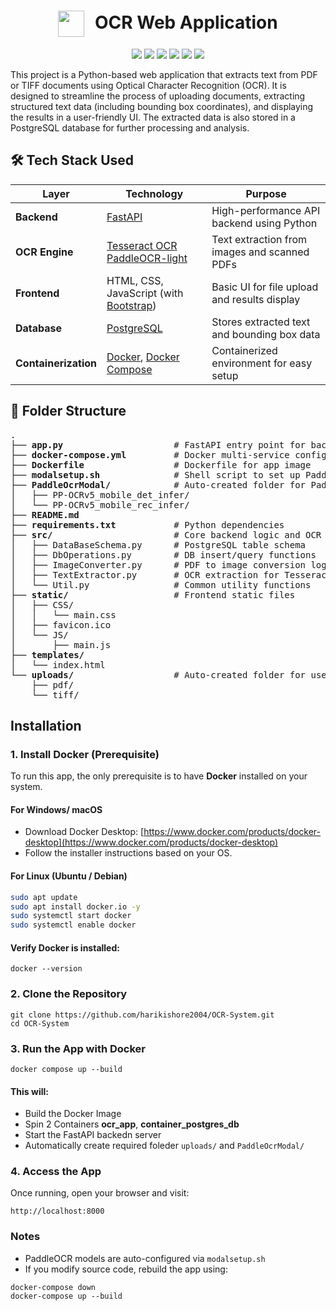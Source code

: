 <h1 align="center">
  <img src="./static/favicon.ico" width="42" height="42" style="vertical-align: middle; margin-right: 10px;" />
  <span style="font-size: 28px; font-weight: bold;">OCR Web Application</span>
</h1>

<p align="center">
  <img src="https://img.shields.io/badge/Python-3.10%2B-blue.svg" />
  <img src="https://img.shields.io/badge/FastAPI-0.100%2B-brightgreen.svg" />
  <img src="https://img.shields.io/badge/OCR-Tesseract-orange" />
  <img src="https://img.shields.io/badge/OCR-PaddleOCR-blue" />
  <img src="https://img.shields.io/badge/Database-PostgreSQL-blue" />
  <img src="https://img.shields.io/badge/docker-image-blue?logo=docker" />
</p>

This project is a Python-based web application that extracts text from PDF or TIFF documents using Optical Character Recognition (OCR). It is designed to streamline the process of uploading documents, extracting structured text data (including bounding box coordinates), and displaying the results in a user-friendly UI. The extracted data is also stored in a PostgreSQL database for further processing and analysis.


<h2>🛠️ Tech Stack Used</h2>

<table>
  <thead>
    <tr>
      <th>Layer</th>
      <th>Technology</th>
      <th>Purpose</th>
    </tr>
  </thead>
  <tbody>
    <tr>
      <td><strong>Backend</strong></td>
      <td><a href="https://fastapi.tiangolo.com/">FastAPI</a></td>
      <td>High-performance API backend using Python</td>
    </tr>
    <tr>
      <td><strong>OCR Engine</strong></td>
      <td>
        <a href="https://github.com/tesseract-ocr/tesseract">Tesseract OCR</a><br>
        <a href="https://github.com/PaddlePaddle/PaddleOCR">PaddleOCR-light</a>
      </td>
      <td>Text extraction from images and scanned PDFs</td>
    </tr>
    <tr>
      <td><strong>Frontend</strong></td>
      <td>HTML, CSS, JavaScript (with <a href="https://getbootstrap.com/">Bootstrap</a>)</td>
      <td>Basic UI for file upload and results display</td>
    </tr>
    <tr>
      <td><strong>Database</strong></td>
      <td><a href="https://www.postgresql.org/">PostgreSQL</a></td>
      <td>Stores extracted text and bounding box data</td>
    </tr>
    <tr>
      <td><strong>Containerization</strong></td>
      <td>
        <a href="https://www.docker.com/">Docker</a>, 
        <a href="https://docs.docker.com/compose/">Docker Compose</a>
      </td>
      <td>Containerized environment for easy setup</td>
    </tr> 
  </tbody>
</table>

## 📂 Folder Structure

<pre>
.
├── <strong>app.py</strong>                     # FastAPI entry point for backend
├── <strong>docker-compose.yml</strong>         # Docker multi-service config
├── <strong>Dockerfile</strong>                 # Dockerfile for app image
├── <strong>modalsetup.sh</strong>              # Shell script to set up PaddleOCR models
├── <strong>PaddleOcrModal/</strong>            # Auto-created folder for PaddleOCR model files
│   ├── PP-OCRv5_mobile_det_infer/
│   └── PP-OCRv5_mobile_rec_infer/
├── <strong>README.md</strong>                  
├── <strong>requirements.txt</strong>           # Python dependencies
├── <strong>src/</strong>                       # Core backend logic and OCR workflow
│   ├── DataBaseSchema.py      # PostgreSQL table schema
│   ├── DbOperations.py        # DB insert/query functions
│   ├── ImageConverter.py      # PDF to image conversion logic
│   ├── TextExtractor.py       # OCR extraction for Tesseract/PaddleOCR
│   └── Util.py                # Common utility functions
├── <strong>static/</strong>                    # Frontend static files
│   ├── CSS/
│   │   └── main.css          
│   ├── favicon.ico          
│   └── JS/
│       ├── main.js                
├── <strong>templates/</strong>
│   └── index.html             
└── <strong>uploads/</strong>                   # Auto-created folder for user uploads
    ├── pdf/                   
    └── tiff/                  
</pre>

## Installation

### 1. Install Docker (Prerequisite)
To run this app, the only prerequisite is to have **Docker** installed on your system.
#### For Windows/ macOS
- Download Docker Desktop:
[https://www.docker.com/products/docker-desktop](https://www.docker.com/products/docker-desktop)
- Follow the installer instructions based on your OS.


#### For Linux (Ubuntu / Debian)

```bash
sudo apt update
sudo apt install docker.io -y
sudo systemctl start docker
sudo systemctl enable docker
```
#### Verify Docker is installed:
```
docker --version
```

### 2. Clone the Repository
```
git clone https://github.com/harikishore2004/OCR-System.git
cd OCR-System
```

### 3. Run the App with Docker
```
docker compose up --build  
```  
#### This will:
- Build the Docker Image
- Spin 2 Containers  **ocr_app**, **container_postgres_db**
- Start the FastAPI backedn server
- Automatically create required foleder `uploads/` and `PaddleOcrModal/`

### 4. Access the App
Once running, open your browser and visit:
```
http://localhost:8000
```

### Notes
- PaddleOCR models are auto-configured via `modalsetup.sh`
- If you modify source code, rebuild the app using:
```
docker-compose down
docker-compose up --build
```







